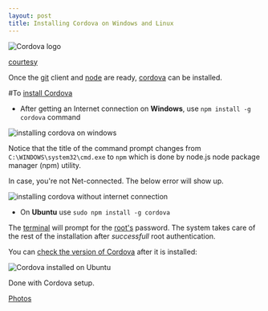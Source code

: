 ```yaml
---
layout: post
title: Installing Cordova on Windows and Linux
---
```


![Cordova logo](https://cordova.apache.org/static/img/cordova_bot.png)

[courtesy](https://cordova.apache.org/)

Once the [git](http://xameeramir.github.io/install-git-windows10/) client and [node](http://xameeramir.github.io/install-node/) are ready, [cordova](http://cordova.apache.org/) can be installed.

#To [install Cordova](https://cordova.apache.org/docs/en/4.0.0/guide/cli/#link-2)

 - After getting an Internet connection on **Windows**, use `npm install -g cordova` command
 
![installing cordova on windows](https://lh3.googleusercontent.com/jlQGRO9VLhfEWovoD7tFGLClgh8go80c2Al2Iu_rzkmbcx_2RcMBGd1ffm-MxujNnJth4FvVvVUsv1NNsQu58mB33A_WHFRZyTC6iOSbso7zSKN6RPPMzu42salIeRGP6NC17aju4pEmzACSRY4gOKsEXOMIN3JgCWVXEv9dW45OaaVvrTEie12IXHWJCFANDIiWZsnr7LeQgSj3R-SxPM8tkZcnoNzfvQj-mGLnBxtRzgFUBkvb9BXezHpU8aID1M_VZsH04A2xCiIyfCfT-ViTnxwX7SLeRyg5cc0Jm3MM4hSowKJKeUbQ9B-gLfiO9it493CoyoFTDi-0xD-v3-I74FD1ie-pcr1MRSClYOZb4qGmaxwmxOW8GOoSX1MX39zirFzObsbz4mtxymY0u6bL_srnrmu-cqFs0TQ3mex_j-l8DiL89hIH8VaovXRXaztMZXJGCB45Nz62OX5AirStuOwPqjTzz9RUNdq1yqcnk7ZxeBr2xXB2xVeIN5wHtUZ8cTTsLpIHFXbWqjcvRkUevy3-kRGn1GaZNNx142jfSxPp4GGRmvNGw9-8YgD93ce5=w668-h331-no)
 
Notice that the title of the command prompt changes from `C:\WINDOWS\system32\cmd.exe` to `npm` which is done by node.js node package manager (npm) utility.

In case, you're not Net-connected. The below error will show up.

![installing cordova without internet connection](https://lh3.googleusercontent.com/U2AOy__KX9UcwtOhJXwNShGofE3APrV7VXOo3TNsEwOXZF65TbuRa_r9iKNnt-d8Gawv294SBF0pFfge-S0JMLVN0iGO6JVGRLwKacEXwBso9d0MpFQFmPuzzNGq8-mxD7T8EVUNZJ6kSMWyaB0k_xK7o2x40ZoHnEBz3KGe5zJ4M1w94Bg0QE5SHtPYlJzTUbSpE6j5pkA65C1oz28eLapZYJxbbmtFT_PmYOPoePyae44btj-U-mi-PkpxGpzTudynzTIAN1p8wcxON49YzLxkxvkzdQfjB6Gf_ZJ86St4OkYIODrdH34yxTHF0tnmBTmgLAavmKN6JuC0aGJnDKmGsSejSmr-0WnuIEsuvkyBr77fH-V-wBIiUDGbkZVdNpl8xpFPMdnJ82taeWZqyDJ8sex9_auBTRieyV01DmFN1Ns4beRXSy-XFpUsY8MBgjcF4A61oRaWJ4VcMimEJjBKFolDWhK2TWFF6phhgROJ96gNYnhdvYNtJKd-kSo-CTkGD5GgA1CyhcKzoKHFvtXoI9n_EOfxbOTuAhFL4pUYMYUndRGswzNfZKySu3Hr1FKK=w1185-h640-no)

 - On **Ubuntu** use `sudo npm install -g cordova`
 
The [terminal](http://askubuntu.com/q/183775/219603) will prompt for the [root's](http://www.linfo.org/root.html) password. The system takes care of the rest of the installation after *successfull* root authentication.
 
You can [check the version of Cordova](http://askubuntu.com/a/715639/219603) after it is installed:
 
![Cordova installed on Ubuntu](https://lh3.googleusercontent.com/fPXmFD3vT4b46eb5R-w6343igxTkwCfjHHY_sIJ9PsTSnNAluFFm38-9HCN7NReR302AoDh769NIFIjDd7PEJdTQzcrk8miySHiCrL4fB1_3ys3wpetMpuflZsp0XJ5zK9CMtnrR4_ikt2Caa1i7c5Dod1voYs0gcvwi_Dlm_8Xl-HqDBLEEugH4G0mWz-O_wuijxFiR-UjxUZP5_wdyIZnA0eDQVM32eDKnE_THPPuKWLAvHIK2zluFS2Dg5DVgGO96RiKFJOeo7ZIm1BI_oDgrtdQJpoa4dN0tj4IVuErkkE2w5BEodyaSfYeJmp0Zj67KoEMGjyyYeuJ-5brmx_xsMI3RaQQrBVRLF5zDC8RvcP0-eSjD6v1SS3jbp5a-LWApOd86RqRXHIXWuyBdnfNVpMXrJVKQ4J3lYvBjJIaDRYY7rihDYITIlMQVP-zzKjojysALJZeTpuO-d4jNdehIkBVIrB52GRR6w92Fbf9WGji1cUIt6fpO9RWFtXybCH1g2IZM-jZ_3Z4W63k4Ee73jppec1RVe3YK2NMKgudjgv7ooFiUo7pO4x1sjlaaEHhE=w369-h142-no)
 
Done with Cordova setup.
 
[Photos](https://goo.gl/photos/dD32LQmkZn2dYE677)
